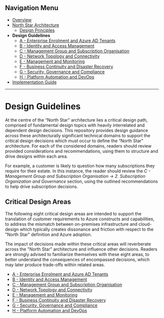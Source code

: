 ## Navigation Menu
* [Overview](../README.md)
* [North Star Architecture](./NorthStar-Architecture.md)
    -	[Design Principles](./Design-Principles.md)
* **Design Guidelines**
    -	[A - Enterprise Enrolment and Azure AD Tenants](./A-Enterprise-Enrolment-and-Azure-AD-Tenants.md)
    -	[B - Identity and Access Management](./B-Identity-and-Access-Management.md)
    -	[C - Management Group and Subscription Organisation](./C-Management-Group-and-Subscription-Organisation.md)
    -	[D - Network Topology and Connectivity](./D-Network-Topology-and-Connectivity.md)
    -	[E - Management and Monitoring](./E-Management-and-Monitoring.md)
    -	[F - Business Continuity and Disaster Recovery](./F-Business-Continuity-and-Disaster-Recovery.md)
    -	[G - Security, Governance and Compliance](./G-Security-Governance-and-Compliance.md)
    -	[H - Platform Automation and DevOps](./H-Platform-Automation-and-DevOps.md)
* [Implementation Guide](./Implementation-Guide.md)
---

# Design Guidelines
At the centre of the “North Star” architecture lies a critical design path, comprised of fundamental design topics with heavily interrelated and dependent design decisions. This repository provides design guidance across these architecturally significant technical domains to support the critical design decisions which must occur to define the “North Star” architecture. For each of the considered domains, readers should review provided considerations and recommendations, using them to structure and drive designs within each area.

For example, a customer is likely to question how many subscriptions they require for their estate. In this instance, the reader should review the *C - Management Group and Subscription Organisation -&gt; 2. Subscription Organization and Governance* section, using the outlined recommendations to help drive subscription decisions.

## Critical Design Areas
The following eight critical design areas are intended to support the translation of customer requirements to Azure constructs and capabilities, to address the mismatch between on-premises infrastructure and cloud-design which typically creates dissonance and friction with respect to the "North Star" definition and Azure adoption. 

The impact of decisions made within these critical areas will reverberate across the "North Star" architecture and influence other decisions. Readers are strongly advised to familiarize themselves with these eight areas, to better understand the consequences of encompassed decisions, which may later produce trade-offs within related areas.

* [A - Enterprise Enrolment and Azure AD Tenants](./A-Enterprise-Enrolment-and-Azure-AD-Tenants.md)
* [B - Identity and Access Management](./B-Identity-and-Access-Management.md)
* [C - Management Group and Subscription Organisation](./C-Management-Group-and-Subscription-Organisation.md)
* [D - Network Topology and Connectivity](./D-Network-Topology-and-Connectivity.md)
* [E - Management and Monitoring](./E-Management-and-Monitoring.md)
* [F - Business Continuity and Disaster Recovery](./F-Business-Continuity-and-Disaster-Recovery.md)
* [G - Security, Governance and Compliance](./G-Security-Governance-and-Compliance.md)
* [H - Platform Automation and DevOps](./H-Platform-Automation-and-DevOps.md)
